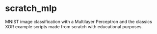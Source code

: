 # scratch_mlp
MNIST image classification with a Multilayer Perceptron and the classics XOR example scripts made from scratch with educational purposes.
